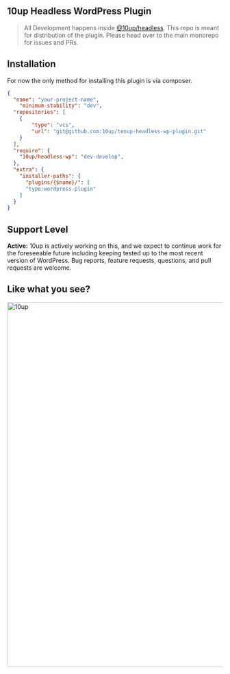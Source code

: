 ## 10up Headless WordPress Plugin

> All Development happens inside [@10up/headless](https://github.com/10up/headless). This repo is meant for distribution of the plugin. Please head over to the main monorepo for issues and PRs.

## Installation

For now the only method for installing this plugin is via composer.

```json
{
  "name": "your-project-name",
	"minimum-stability": "dev",
  "repositories": [
    {
        "type": "vcs",
        "url": "git@github.com:10up/tenup-headless-wp-plugin.git"
    }
  ],
  "require": {
    "10up/headless-wp": "dev-develop",
  },
  "extra": {
    "installer-paths": {
	  "plugins/{$name}/": [
	  "type:wordpress-plugin"
	]
  }
}
```

## Support Level

**Active:** 10up is actively working on this, and we expect to continue work for the foreseeable future including keeping tested up to the most recent version of WordPress.  Bug reports, feature requests, questions, and pull requests are welcome.

## Like what you see?

<a href="http://10up.com/contact/"><img src="https://10up.com/uploads/2016/10/10up-Github-Banner.png" width="850" alt="10up"></a>
